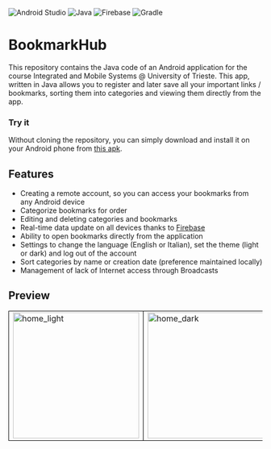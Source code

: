 ![Android Studio](https://img.shields.io/badge/Android_Studio-3DDC84?style=for-the-badge&logo=android-studio&logoColor=white)
![Java](https://img.shields.io/badge/Java-ED8B00?style=for-the-badge&logo=java&logoColor=white)
![Firebase](https://img.shields.io/badge/Firebase-039BE5?style=for-the-badge&logo=Firebase&logoColor=white)
![Gradle](https://img.shields.io/badge/gradle-02303A?style=for-the-badge&logo=gradle&logoColor=white)

# BookmarkHub

This repository contains the Java code of an Android application for the course Integrated and Mobile Systems @
University of Trieste. This app, written in Java allows you to register and later save all your important links /
bookmarks, sorting them into categories and viewing them directly from the app.

### Try it

Without cloning the repository, you can simply download and install it on your Android phone
from [this apk](https://github.com/damianoravalico/BookmarkHub/releases).

## Features

- Creating a remote account, so you can access your bookmarks from any Android device
- Categorize bookmarks for order
- Editing and deleting categories and bookmarks
- Real-time data update on all devices thanks to [Firebase](https://console.firebase.google.com)
- Ability to open bookmarks directly from the application
- Settings to change the language (English or Italian), set the theme (light or dark) and log out of the account
- Sort categories by name or creation date (preference maintained locally)
- Management of lack of Internet access through Broadcasts

## Preview

<table>
  <tr>
    <td style="border: 1px solid black;">
        <img src="https://drive.google.com/uc?export=view&id=1gvSgm7rLhwrk3Jm4nB37q0cL1TD9AkrS" alt="home_light" width="250">
    </td>
    <td style="border: 1px solid black;">
        <img src="https://drive.google.com/uc?export=view&id=1gFl6HhlMYaiplYUlTpJifr0E6QhP6WJq" alt="home_dark" width="250">
    </td>
  </tr>
</table>
